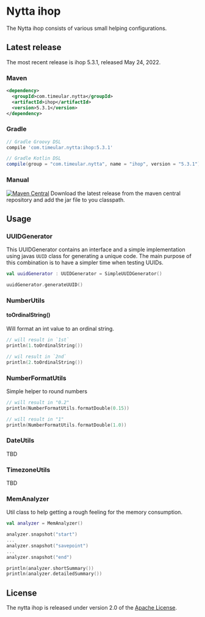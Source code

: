 # Nytta ihop

The Nytta ihop consists of various small helping configurations.

## Latest release

The most recent release is ihop 5.3.1, released May 24, 2022.

### Maven

```xml
<dependency>
  <groupId>com.timeular.nytta</groupId>
  <artifactId>ihop</artifactId>
  <version>5.3.1</version>
</dependency>
```

### Gradle

```gradle
// Gradle Groovy DSL
compile 'com.timeular.nytta:ihop:5.3.1'

// Gradle Kotlin DSL
compile(group = "com.timeular.nytta", name = "ihop", version = "5.3.1")
```

### Manual

[![Maven Central](https://maven-badges.herokuapp.com/maven-central/com.timeular.nytta/ihop/badge.svg)](https://maven-badges.herokuapp.com/maven-central/com.timeular.nytta/ihop/badge.svg)
Download the latest release from the maven central repository and add the jar file to you classpath.

## Usage

### UUIDGenerator

This UUIDGenerator contains an interface and a simple implementation using javas `UUID` class
for generating a unique code. The main purpose of this combination is to have a simpler time
when testing UUIDs.

```kotlin
val uuidGenerator : UUIDGenerator = SimpleUUIDGenerator()

uuidGenerator.generateUUID()
```

### NumberUtils

#### toOrdinalString()

Will format an int value to an ordinal string.

```kotlin
// will result in `1st`
println(1.toOrdinalString())

// wil result in `2nd`
println(2.toOrdinalString())
```

### NumberFormatUtils

Simple helper to round numbers

```kotlin
// will result in "0.2"
println(NumberFormatUtils.formatDouble(0.15))

// will result in "1"
println(NumberFormatUtils.formatDouble(1.0))
```

### DateUtils

TBD

### TimezoneUtils

TBD

### MemAnalyzer

Util class to help getting a rough feeling for the memory consumption.

```kotlin
val analyzer = MemAnalyzer()

analyzer.snapshot("start")
...
analyzer.snapshot("savepoint")
...
analyzer.snapshot("end")

println(analyzer.shortSummary())
println(analyzer.detailedSummary())

```

## License

The nytta ihop is released under version 2.0 of the [Apache License][].

[apache license]: http://www.apache.org/licenses/LICENSE-2.0
